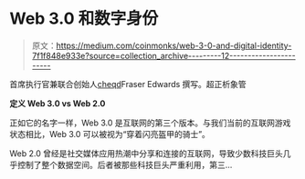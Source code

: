 # Web 3.0 和数字身份

> 原文：<https://medium.com/coinmonks/web-3-0-and-digital-identity-7f1f848e933e?source=collection_archive---------12----------------------->

首席执行官兼联合创始人[cheqd](https://www.cheqd.io/)Fraser Edwards 撰写。超正析象管

**定义 Web 3.0 vs Web 2.0**

正如它的名字一样，Web 3.0 是互联网的第三个版本。与我们当前的互联网游戏状态相比，Web 3.0 可以被视为“穿着闪亮盔甲的骑士”。

Web 2.0 曾经是社交媒体应用热潮中分享和连接的互联网，导致少数科技巨头几乎控制了整个数据空间。后者被那些科技巨头严重利用，第三…